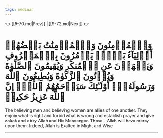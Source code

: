```yaml
---
tags: medinan
---
```


👈 [[9-70.md|Prev]] | [[9-72.md|Next]] 👉

# وَٱلۡمُؤۡمِنُونَ وَٱلۡمُؤۡمِنَٰتُ بَعۡضُهُمۡ أَوۡلِيَآءُ بَعۡضٖۚ يَأۡمُرُونَ بِٱلۡمَعۡرُوفِ وَيَنۡهَوۡنَ عَنِ ٱلۡمُنكَرِ وَيُقِيمُونَ ٱلصَّلَوٰةَ وَيُؤۡتُونَ ٱلزَّكَوٰةَ وَيُطِيعُونَ ٱللَّهَ وَرَسُولَهُۥٓۚ أُوْلَـٰٓئِكَ سَيَرۡحَمُهُمُ ٱللَّهُۗ إِنَّ ٱللَّهَ عَزِيزٌ حَكِيمٞ

The believing men and believing women are allies of one another. They enjoin what is right and forbid what is wrong and establish prayer and give zakah and obey Allah and His Messenger. Those - Allah will have mercy upon them. Indeed, Allah is Exalted in Might and Wise

---

